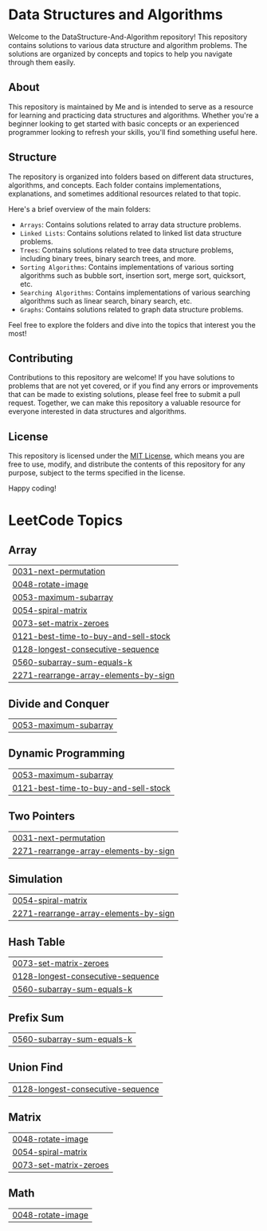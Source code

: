 # Data Structures and Algorithms

Welcome to the DataStructure-And-Algorithm repository! This repository contains solutions to various data structure and algorithm problems. The solutions are organized by concepts and topics to help you navigate through them easily.

## About

This repository is maintained by Me and is intended to serve as a resource for learning and practicing data structures and algorithms. Whether you're a beginner looking to get started with basic concepts or an experienced programmer looking to refresh your skills, you'll find something useful here.

## Structure

The repository is organized into folders based on different data structures, algorithms, and concepts. Each folder contains implementations, explanations, and sometimes additional resources related to that topic.

Here's a brief overview of the main folders:

- `Arrays`: Contains solutions related to array data structure problems.
- `Linked Lists`: Contains solutions related to linked list data structure problems.
- `Trees`: Contains solutions related to tree data structure problems, including binary trees, binary search trees, and more.
- `Sorting Algorithms`: Contains implementations of various sorting algorithms such as bubble sort, insertion sort, merge sort, quicksort, etc.
- `Searching Algorithms`: Contains implementations of various searching algorithms such as linear search, binary search, etc.
- `Graphs`: Contains solutions related to graph data structure problems.

Feel free to explore the folders and dive into the topics that interest you the most!

## Contributing

Contributions to this repository are welcome! If you have solutions to problems that are not yet covered, or if you find any errors or improvements that can be made to existing solutions, please feel free to submit a pull request. Together, we can make this repository a valuable resource for everyone interested in data structures and algorithms.

## License

This repository is licensed under the [MIT License](LICENSE), which means you are free to use, modify, and distribute the contents of this repository for any purpose, subject to the terms specified in the license.

Happy coding!

<!---LeetCode Topics Start-->
# LeetCode Topics
## Array
|  |
| ------- |
| [0031-next-permutation](https://github.com/Manash04/DataStructue-And-Algorithms/tree/master/0031-next-permutation) |
| [0048-rotate-image](https://github.com/Manash04/DataStructue-And-Algorithms/tree/master/0048-rotate-image) |
| [0053-maximum-subarray](https://github.com/Manash04/DataStructue-And-Algorithms/tree/master/0053-maximum-subarray) |
| [0054-spiral-matrix](https://github.com/Manash04/DataStructue-And-Algorithms/tree/master/0054-spiral-matrix) |
| [0073-set-matrix-zeroes](https://github.com/Manash04/DataStructue-And-Algorithms/tree/master/0073-set-matrix-zeroes) |
| [0121-best-time-to-buy-and-sell-stock](https://github.com/Manash04/DataStructue-And-Algorithms/tree/master/0121-best-time-to-buy-and-sell-stock) |
| [0128-longest-consecutive-sequence](https://github.com/Manash04/DataStructue-And-Algorithms/tree/master/0128-longest-consecutive-sequence) |
| [0560-subarray-sum-equals-k](https://github.com/Manash04/DataStructue-And-Algorithms/tree/master/0560-subarray-sum-equals-k) |
| [2271-rearrange-array-elements-by-sign](https://github.com/Manash04/DataStructue-And-Algorithms/tree/master/2271-rearrange-array-elements-by-sign) |
## Divide and Conquer
|  |
| ------- |
| [0053-maximum-subarray](https://github.com/Manash04/DataStructue-And-Algorithms/tree/master/0053-maximum-subarray) |
## Dynamic Programming
|  |
| ------- |
| [0053-maximum-subarray](https://github.com/Manash04/DataStructue-And-Algorithms/tree/master/0053-maximum-subarray) |
| [0121-best-time-to-buy-and-sell-stock](https://github.com/Manash04/DataStructue-And-Algorithms/tree/master/0121-best-time-to-buy-and-sell-stock) |
## Two Pointers
|  |
| ------- |
| [0031-next-permutation](https://github.com/Manash04/DataStructue-And-Algorithms/tree/master/0031-next-permutation) |
| [2271-rearrange-array-elements-by-sign](https://github.com/Manash04/DataStructue-And-Algorithms/tree/master/2271-rearrange-array-elements-by-sign) |
## Simulation
|  |
| ------- |
| [0054-spiral-matrix](https://github.com/Manash04/DataStructue-And-Algorithms/tree/master/0054-spiral-matrix) |
| [2271-rearrange-array-elements-by-sign](https://github.com/Manash04/DataStructue-And-Algorithms/tree/master/2271-rearrange-array-elements-by-sign) |
## Hash Table
|  |
| ------- |
| [0073-set-matrix-zeroes](https://github.com/Manash04/DataStructue-And-Algorithms/tree/master/0073-set-matrix-zeroes) |
| [0128-longest-consecutive-sequence](https://github.com/Manash04/DataStructue-And-Algorithms/tree/master/0128-longest-consecutive-sequence) |
| [0560-subarray-sum-equals-k](https://github.com/Manash04/DataStructue-And-Algorithms/tree/master/0560-subarray-sum-equals-k) |
## Prefix Sum
|  |
| ------- |
| [0560-subarray-sum-equals-k](https://github.com/Manash04/DataStructue-And-Algorithms/tree/master/0560-subarray-sum-equals-k) |
## Union Find
|  |
| ------- |
| [0128-longest-consecutive-sequence](https://github.com/Manash04/DataStructue-And-Algorithms/tree/master/0128-longest-consecutive-sequence) |
## Matrix
|  |
| ------- |
| [0048-rotate-image](https://github.com/Manash04/DataStructue-And-Algorithms/tree/master/0048-rotate-image) |
| [0054-spiral-matrix](https://github.com/Manash04/DataStructue-And-Algorithms/tree/master/0054-spiral-matrix) |
| [0073-set-matrix-zeroes](https://github.com/Manash04/DataStructue-And-Algorithms/tree/master/0073-set-matrix-zeroes) |
## Math
|  |
| ------- |
| [0048-rotate-image](https://github.com/Manash04/DataStructue-And-Algorithms/tree/master/0048-rotate-image) |
<!---LeetCode Topics End-->